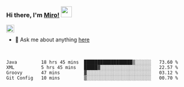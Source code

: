 ### Hi there, I'm [Miro!](https://castariva18.github.io/)  <img src="https://github.com/TheDudeThatCode/TheDudeThatCode/blob/master/Assets/Hi.gif" width="29px">

<a href="https://discord.gg/bhPzjwR">
  <img align="left" alt="Clown Discord" width="21px" src="https://cdn4.iconfinder.com/data/icons/logos-and-brands/512/91_Discord_logo_logos-512.png" />
</a>

<br />

- 💬 Ask me about anything [here](https://github.com/castariva18/castariva18/issues)

<br />

<!--START_SECTION:waka-->
```text
Java         18 hrs 45 mins  ██████████████████▒░░░░░░   73.60 % 
XML          5 hrs 45 mins   █████▓░░░░░░░░░░░░░░░░░░░   22.57 % 
Groovy       47 mins         ▓░░░░░░░░░░░░░░░░░░░░░░░░   03.12 % 
Git Config   10 mins         ▒░░░░░░░░░░░░░░░░░░░░░░░░   00.70 % 
```
<!--END_SECTION:waka-->
